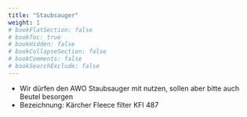 ```yaml
---
title: "Staubsauger"
weight: 1
# bookFlatSection: false
# bookToc: true
# bookHidden: false
# bookCollapseSection: false
# bookComments: false
# bookSearchExclude: false
---
```


- Wir dürfen den AWO Staubsauger mit nutzen, sollen aber bitte auch Beutel besorgen
- Bezeichnung: Kärcher Fleece filter KFI 487
